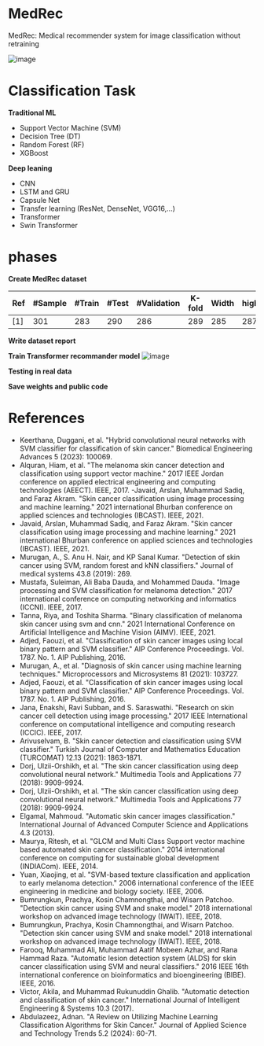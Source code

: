 # MedRec
MedRec: Medical recommender system for image classification without retraining

![image](https://github.com/user-attachments/assets/10de5752-540a-4b8d-95ff-cf2727ec1753)

# Classification Task

**Traditional ML**


- Support Vector Machine (SVM)
- Decision Tree (DT)
- Random Forest (RF)
- XGBoost

**Deep leaning**

- CNN
- LSTM and GRU
- Capsule Net
- Transfer learning (ResNet, DenseNet, VGG16,...)
- Transformer
- Swin Transformer

# phases

**Create MedRec dataset**

Ref | #Sample| #Train | #Test | #Validation | K-fold | Width | hight | #channel | #Class | Domain | Agument| Agument| Agument| Agument| Agument| Agument
--- | --- | --- | --- |--- |--- |--- |--- |--- |--- |--- |---|---|---|---|---|---
[1] | 301 | 283 | 290 | 286 | 289 | 285 | 287 | 287 | 272 | 276 | 269| 269| 269| 269| 269| 269


**Write dataset report**


**Train Transformer recommander model**
![image](https://github.com/user-attachments/assets/a799479c-99b2-4dc2-bfc7-6c81423c1b8b)

**Testing in real data**

**Save weights and public code**


# References
-  Keerthana, Duggani, et al. "Hybrid convolutional neural networks with SVM classifier for classification of skin cancer." Biomedical Engineering Advances 5 (2023): 100069.
- Alquran, Hiam, et al. "The melanoma skin cancer detection and classification using support vector machine." 2017 IEEE Jordan conference on applied electrical engineering and computing technologies (AEECT). IEEE, 2017.
-Javaid, Arslan, Muhammad Sadiq, and Faraz Akram. "Skin cancer classification using image processing and machine learning." 2021 international Bhurban conference on applied sciences and technologies (IBCAST). IEEE, 2021.
- Javaid, Arslan, Muhammad Sadiq, and Faraz Akram. "Skin cancer classification using image processing and machine learning." 2021 international Bhurban conference on applied sciences and technologies (IBCAST). IEEE, 2021.
- Murugan, A., S. Anu H. Nair, and KP Sanal Kumar. "Detection of skin cancer using SVM, random forest and kNN classifiers." Journal of medical systems 43.8 (2019): 269.
- Mustafa, Suleiman, Ali Baba Dauda, and Mohammed Dauda. "Image processing and SVM classification for melanoma detection." 2017 international conference on computing networking and informatics (ICCNI). IEEE, 2017.
- Tanna, Riya, and Toshita Sharma. "Binary classification of melanoma skin cancer using svm and cnn." 2021 International Conference on Artificial Intelligence and Machine Vision (AIMV). IEEE, 2021.
- Adjed, Faouzi, et al. "Classification of skin cancer images using local binary pattern and SVM classifier." AIP Conference Proceedings. Vol. 1787. No. 1. AIP Publishing, 2016.
- Murugan, A., et al. "Diagnosis of skin cancer using machine learning techniques." Microprocessors and Microsystems 81 (2021): 103727.
- Adjed, Faouzi, et al. "Classification of skin cancer images using local binary pattern and SVM classifier." AIP Conference Proceedings. Vol. 1787. No. 1. AIP Publishing, 2016.
- Jana, Enakshi, Ravi Subban, and S. Saraswathi. "Research on skin cancer cell detection using image processing." 2017 IEEE International conference on computational intelligence and computing research (ICCIC). IEEE, 2017.
- Arivuselvam, B. "Skin cancer detection and classification using SVM classifier." Turkish Journal of Computer and Mathematics Education (TURCOMAT) 12.13 (2021): 1863-1871.
- Dorj, Ulzii-Orshikh, et al. "The skin cancer classification using deep convolutional neural network." Multimedia Tools and Applications 77 (2018): 9909-9924.
- Dorj, Ulzii-Orshikh, et al. "The skin cancer classification using deep convolutional neural network." Multimedia Tools and Applications 77 (2018): 9909-9924.
- Elgamal, Mahmoud. "Automatic skin cancer images classification." International Journal of Advanced Computer Science and Applications 4.3 (2013).
- Maurya, Ritesh, et al. "GLCM and Multi Class Support vector machine based automated skin cancer classification." 2014 international conference on computing for sustainable global development (INDIACom). IEEE, 2014.
- Yuan, Xiaojing, et al. "SVM-based texture classification and application to early melanoma detection." 2006 international conference of the IEEE engineering in medicine and biology society. IEEE, 2006.
- Bumrungkun, Prachya, Kosin Chamnongthai, and Wisarn Patchoo. "Detection skin cancer using SVM and snake model." 2018 international workshop on advanced image technology (IWAIT). IEEE, 2018.
- Bumrungkun, Prachya, Kosin Chamnongthai, and Wisarn Patchoo. "Detection skin cancer using SVM and snake model." 2018 international workshop on advanced image technology (IWAIT). IEEE, 2018.
- Farooq, Muhammad Ali, Muhammad Aatif Mobeen Azhar, and Rana Hammad Raza. "Automatic lesion detection system (ALDS) for skin cancer classification using SVM and neural classifiers." 2016 IEEE 16th international conference on bioinformatics and bioengineering (BIBE). IEEE, 2016.
- Victor, Akila, and Muhammad Rukunuddin Ghalib. "Automatic detection and classification of skin cancer." International Journal of Intelligent Engineering & Systems 10.3 (2017).
- Abdulazeez, Adnan. "A Review on Utilizing Machine Learning Classification Algorithms for Skin Cancer." Journal of Applied Science and Technology Trends 5.2 (2024): 60-71.

